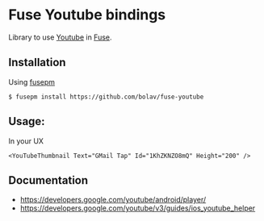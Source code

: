 Fuse Youtube bindings
=====================

Library to use [Youtube](https://www.youtube.com/) in [Fuse](http://www.fusetools.com/).

## Installation

Using [fusepm](https://github.com/bolav/fusepm)

    $ fusepm install https://github.com/bolav/fuse-youtube


## Usage:

In your UX

    <YouTubeThumbnail Text="GMail Tap" Id="1KhZKNZO8mQ" Height="200" />


## Documentation

* https://developers.google.com/youtube/android/player/
* https://developers.google.com/youtube/v3/guides/ios_youtube_helper
